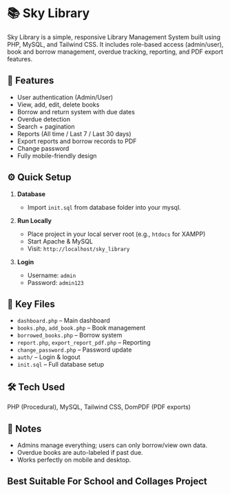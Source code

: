 # 📚 Sky Library

Sky Library is a simple, responsive Library Management System built using PHP, MySQL, and Tailwind CSS. It includes role-based access (admin/user), book and borrow management, overdue tracking, reporting, and PDF export features.

## 🚀 Features
- User authentication (Admin/User)
- View, add, edit, delete books
- Borrow and return system with due dates
- Overdue detection
- Search + pagination
- Reports (All time / Last 7 / Last 30 days)
- Export reports and borrow records to PDF
- Change password
- Fully mobile-friendly design

## ⚙️ Quick Setup
1. **Database**
   - Import `init.sql` from database folder into your mysql.
     
2. **Run Locally**
   - Place project in your local server root (e.g., `htdocs` for XAMPP)
   - Start Apache & MySQL
   - Visit: `http://localhost/sky_library`

3. **Login**
   - Username: `admin`
   - Password: `admin123`

## 📁 Key Files
- `dashboard.php` – Main dashboard
- `books.php`, `add_book.php` – Book management
- `borrowed_books.php` – Borrow system
- `report.php`, `export_report_pdf.php` – Reporting
- `change_password.php` – Password update
- `auth/` – Login & logout
- `init.sql` – Full database setup

## 🛠 Tech Used
PHP (Procedural), MySQL, Tailwind CSS, DomPDF (PDF exports)

## 📌 Notes
- Admins manage everything; users can only borrow/view own data.
- Overdue books are auto-labeled if past due.
- Works perfectly on mobile and desktop.

## **Best Suitable For School and Collages Project**
